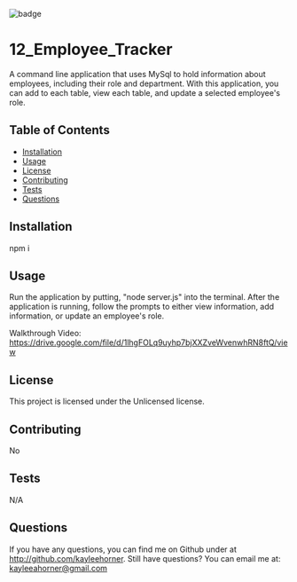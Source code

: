 
![badge](https://img.shields.io/badge/license-Unlicensed-blue)

# 12_Employee_Tracker

A command line application that uses MySql to hold information about employees, including their role and department. With this application, you can add to each table, view each table, and update a selected employee's role.

## Table of Contents
* [Installation](#Installation)
* [Usage](#Usage)
* [License](#License)
* [Contributing](#Contributing)
* [Tests](#Tests)
* [Questions](#Questions)


## Installation
npm i

## Usage
Run the application by putting, "node server.js" into the terminal. After the application is running, follow the prompts to either view information, add information, or update an employee's role.

Walkthrough Video: https://drive.google.com/file/d/1lhgFOLq9uyhp7bjXXZveWvenwhRN8ftQ/view

## License
This project is licensed under the Unlicensed license.

## Contributing
No

## Tests
N/A

## Questions
If you have any questions, you can find me on Github under at http://github.com/kayleehorner. Still have questions? You can email me at: kayleeahorner@gmail.com
